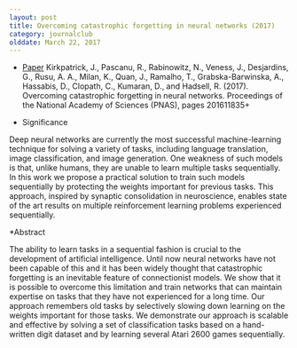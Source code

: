 ```yaml
---
layout: post
title: Overcoming catastrophic forgetting in neural networks (2017)
category: journalclub
olddate: March 22, 2017
---
```


* [Paper](http://www.pnas.org/content/early/2017/03/13/1611835114) Kirkpatrick, J., Pascanu, R., Rabinowitz, N., Veness, J., Desjardins, G., Rusu, A. A., Milan, K., Quan, J., Ramalho, T., Grabska-Barwinska, A., Hassabis, D., Clopath, C., Kumaran, D., and Hadsell, R. (2017). Overcoming catastrophic forgetting in neural networks. Proceedings of the National Academy of Sciences (PNAS), pages 201611835+

* Significance

Deep neural networks are currently the most successful machine-learning technique for solving a variety of tasks, including language translation, image classification, and image generation. One weakness of such models is that, unlike humans, they are unable to learn multiple tasks sequentially. In this work we propose a practical solution to train such models sequentially by protecting the weights important for previous tasks. This approach, inspired by synaptic consolidation in neuroscience, enables state of the art results on multiple reinforcement learning problems experienced sequentially.

*Abstract

The ability to learn tasks in a sequential fashion is crucial to the development of artificial intelligence. Until now neural networks have not been capable of this and it has been widely thought that catastrophic forgetting is an inevitable feature of connectionist models. We show that it is possible to overcome this limitation and train networks that can maintain expertise on tasks that they have not experienced for a long time. Our approach remembers old tasks by selectively slowing down learning on the weights important for those tasks. We demonstrate our approach is scalable and effective by solving a set of classification tasks based on a hand-written digit dataset and by learning several Atari 2600 games sequentially.




